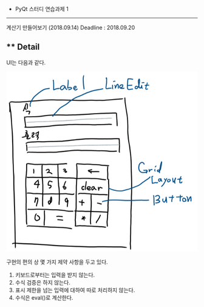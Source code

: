 * PyQt 스터디 연습과제 1
---
계산기 만들어보기 (2018.09.14)
Deadline : 2018.09.20

** Detail
---
UI는 다음과 같다.

![Basic UI](BasicUI.PNG)

구현의 편의 상 몇 가지 제약 사항을 두고 있다.
1. 키보드로부터는 입력을 받지 않는다.
2. 수식 검증은 하지 않는다.
3. 표시 제한을 넘는 입력에 대하여 따로 처리하지 않는다.
4. 수식은 eval()로 계산한다.


